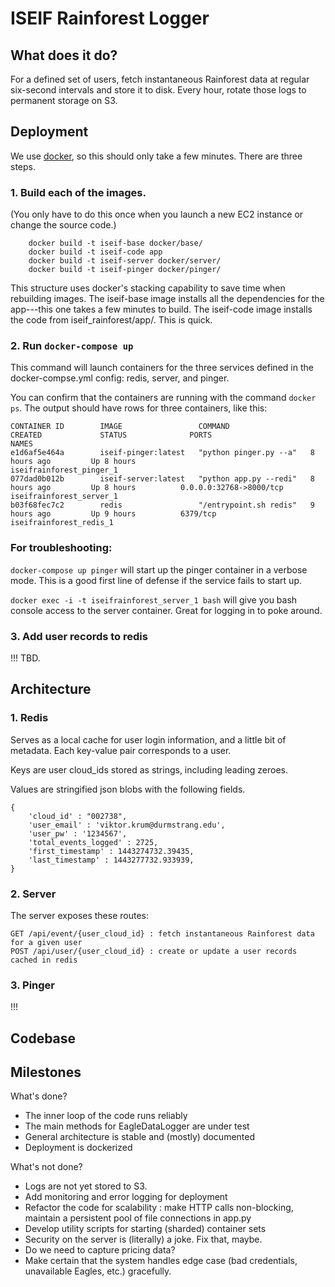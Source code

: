 # ISEIF Rainforest Logger

## What does it do?
For a defined set of users, fetch instantaneous Rainforest data at regular six-second intervals and store it to disk. Every hour, rotate those logs to permanent storage on S3.


## Deployment
We use [docker](https://www.docker.com/), so this should only take a few minutes. There are three steps.

### 1. Build each of the images.
(You only have to do this once when you launch a new EC2 instance or change the source code.)

        docker build -t iseif-base docker/base/
        docker build -t iseif-code app
        docker build -t iseif-server docker/server/
        docker build -t iseif-pinger docker/pinger/

This structure uses docker's stacking capability to save time when rebuilding images. The iseif-base image installs all the dependencies for the app---this one takes a few minutes to build. The iseif-code image installs the code from iseif_rainforest/app/. This is quick.

### 2. Run `docker-compose up`
This command will launch containers for the three services defined in the docker-compse.yml config: redis, server, and pinger.

You can confirm that the containers are running with the command `docker ps`. The output should have rows for three containers, like this:

    CONTAINER ID        IMAGE                 COMMAND                  CREATED             STATUS              PORTS                     NAMES
    e1d6af5e464a        iseif-pinger:latest   "python pinger.py --a"   8 hours ago         Up 8 hours                                    iseifrainforest_pinger_1
    077dad0b012b        iseif-server:latest   "python app.py --redi"   8 hours ago         Up 8 hours          0.0.0.0:32768->8000/tcp   iseifrainforest_server_1
    b03f68fec7c2        redis                 "/entrypoint.sh redis"   9 hours ago         Up 9 hours          6379/tcp                  iseifrainforest_redis_1

### For troubleshooting:

`docker-compose up pinger` will start up the pinger container in a verbose mode. This is a good first line of defense if the service fails to start up.

`docker exec -i -t iseifrainforest_server_1 bash` will give you bash console access to the server container. Great for logging in to poke around.

### 3. Add user records to redis

!!! TBD.

## Architecture

### 1. Redis
Serves as a local cache for user login information, and a little bit of metadata. Each key-value pair corresponds to a user.

Keys are user cloud_ids stored as strings, including leading zeroes.
  
Values are stringified json blobs with the following fields.

    {
        'cloud_id' : "002738",
        'user_email' : 'viktor.krum@durmstrang.edu',
        'user_pw' : '1234567',
        'total_events_logged' : 2725,
        'first_timestamp' : 1443274732.39435,
        'last_timestamp' : 1443277732.933939,
    }

### 2. Server
The server exposes these routes:

	GET /api/event/{user_cloud_id} : fetch instantaneous Rainforest data for a given user
	POST /api/user/{user_cloud_id} : create or update a user records cached in redis

### 3. Pinger

!!!

## Codebase

## Milestones

What's done?
* The inner loop of the code runs reliably
* The main methods for EagleDataLogger are under test
* General architecture is stable and (mostly) documented
* Deployment is dockerized

What's not done?
* Logs are not yet stored to S3.
* Add monitoring and error logging for deployment
* Refactor the code for scalability : make HTTP calls non-blocking, maintain a persistent pool of file connections in app.py
* Develop utility scripts for starting (sharded) container sets
* Security on the server is (literally) a joke. Fix that, maybe.
* Do we need to capture pricing data?
* Make certain that the system handles edge case (bad credentials, unavailable Eagles, etc.) gracefully.

